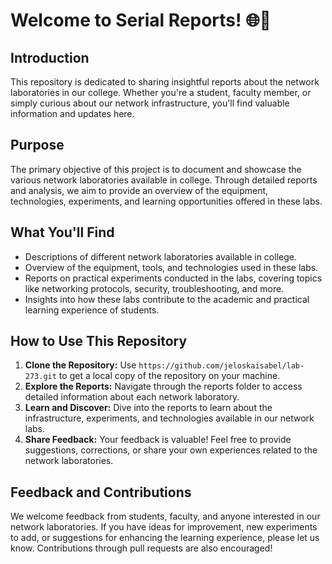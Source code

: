 # Welcome to Serial Reports! 🌐🔬

## Introduction
This repository is dedicated to sharing insightful reports about the network laboratories in our college. Whether you're a student, faculty member, or simply curious about our network infrastructure, you'll find valuable information and updates here.

## Purpose
The primary objective of this project is to document and showcase the various network laboratories available in college. Through detailed reports and analysis, we aim to provide an overview of the equipment, technologies, experiments, and learning opportunities offered in these labs.

## What You'll Find
- Descriptions of different network laboratories available in college.
- Overview of the equipment, tools, and technologies used in these labs.
- Reports on practical experiments conducted in the labs, covering topics like networking protocols, security, troubleshooting, and more.
- Insights into how these labs contribute to the academic and practical learning experience of students.

## How to Use This Repository
1. **Clone the Repository:** Use `https://github.com/jeloskaisabel/lab-273.git` to get a local copy of the repository on your machine.
2. **Explore the Reports:** Navigate through the reports folder to access detailed information about each network laboratory.
3. **Learn and Discover:** Dive into the reports to learn about the infrastructure, experiments, and technologies available in our network labs.
4. **Share Feedback:** Your feedback is valuable! Feel free to provide suggestions, corrections, or share your own experiences related to the network laboratories.

## Feedback and Contributions
We welcome feedback from students, faculty, and anyone interested in our network laboratories. If you have ideas for improvement, new experiments to add, or suggestions for enhancing the learning experience, please let us know. Contributions through pull requests are also encouraged!
